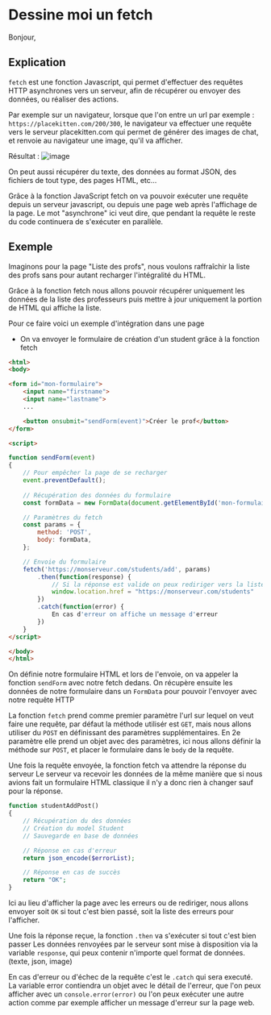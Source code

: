 # Dessine moi un fetch

Bonjour,

## Explication

`fetch` est une fonction Javascript, qui permet d'effectuer des requêtes HTTP asynchrones vers un serveur, afin de récupérer ou envoyer des données, ou réaliser des actions.

Par exemple sur un navigateur, lorsque que l'on entre un url par exemple : `https://placekitten.com/200/300`, le navigateur va effectuer une requête vers le serveur placekitten.com qui permet de générer des images de chat, et renvoie au navigateur une image, qu'il va afficher.

Résultat :
![image](https://placekitten.com/200/300)

On peut aussi récupérer du texte, des données au format JSON, des fichiers de tout type, des pages HTML, etc...

Grâce à la fonction JavaScript fetch on va pouvoir exécuter une requête depuis un serveur javascript, ou depuis une page web après l'affichage de la page.
Le mot "asynchrone" ici veut dire, que pendant la requête le reste du code continuera de s'exécuter en parallèle.

## Exemple

Imaginons pour la page "Liste des profs", nous voulons raffraîchir la liste des profs sans pour autant recharger l'intégralité du HTML.

Grâce à la fonction fetch nous allons pouvoir récupérer uniquement les données de la liste des professeurs puis mettre à jour uniquement la portion de HTML qui affiche la liste.

Pour ce faire voici un exemple d'intégration dans une page

- On va envoyer le formulaire de création d'un student grâce à la fonction fetch

```html
<html>
<body>

<form id="mon-formulaire">
    <input name="firstname">
    <input name="lastname">
    ...

    <button onsubmit="sendForm(event)">Créer le prof</button>
</form>

<script>

function sendForm(event)
{
    // Pour empêcher la page de se recharger
    event.preventDefault();
    
    // Récupération des données du formulaire    
    const formData = new FormData(document.getElementById('mon-formulaire'));

    // Paramètres du fetch
    const params = {
        method: 'POST',
        body: formData,
    };

    // Envoie du formulaire
    fetch('https://monserveur.com/students/add', params)
        .then(function(response) {
            // Si la réponse est valide on peux rediriger vers la liste ou afficher un message
            window.location.href = "https://monserveur.com/students"
        })
        .catch(function(error) {
            En cas d'erreur on affiche un message d'erreur
        })
    }
</script>

</body>
</html>
```

On définie notre formulaire HTML et lors de l'envoie, on va appeler la fonction `sendForm` avec notre fetch dedans.
On récupère ensuite les données de notre formulaire dans un `FormData` pour pouvoir l'envoyer avec notre requête HTTP

La fonction `fetch` prend comme premier paramètre l'url sur lequel on veut faire une requête, par défaut la méthode utilisér est `GET`, mais nous allons utiliser du `POST`  en définissant des paramètres supplémentaires.
En 2e paramètre elle prend un objet avec des paramètres, ici nous allons définir la méthode sur `POST`, et placer le formulaire dans le `body` de la requête.

Une fois la requête envoyée, la fonction fetch va attendre la réponse du serveur
Le serveur va recevoir les données de la même manière que si nous avions fait un formulaire HTML classique il n'y a donc rien à changer sauf pour la réponse.

```php
function studentAddPost()
{
    // Récupération du des données
    // Création du model Student
    // Sauvegarde en base de données

    // Réponse en cas d'erreur
    return json_encode($errorList);

    // Réponse en cas de succès
    return "OK";
}
```

Ici au lieu d'afficher la page avec les erreurs ou de rediriger, nous allons envoyer soit `OK` si tout c'est bien passé, soit la liste des erreurs pour l'afficher.

Une fois la réponse reçue, la fonction `.then` va s'exécuter si tout c'est bien passer
Les données renvoyées par le serveur sont mise à disposition via la variable `response`, qui peux contenir n'importe quel format de données. (texte, json, image)

En cas d'erreur ou d'échec de la requête c'est le `.catch` qui sera executé.
La variable error contiendra un objet avec le détail de l'erreur, que l'on peux afficher avec un `console.error(error)` ou l'on peux exécuter une autre action comme par exemple afficher un message d'erreur sur la page web.
